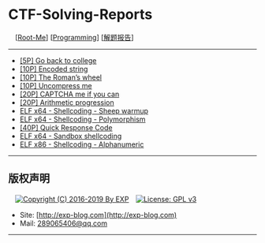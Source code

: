 # CTF-Solving-Reports
　[[Root-Me](https://www.root-me.org/)] [[Programming](https://www.root-me.org/en/Challenges/Programming/)] [[解题报告](http://exp-blog.com/2019/01/02/pid-2597/8/)]

------

- [\[5P\] Go back to college](http://exp-blog.com/2019/02/07/pid-3184/)
- [\[10P\] Encoded string](http://exp-blog.com/2019/02/08/pid-3199/)
- [\[10P\] The Roman’s wheel](http://exp-blog.com/2019/02/08/pid-3206/)
- [\[10P\] Uncompress me](http://exp-blog.com/2019/02/08/pid-3213/)
- [\[20P\] CAPTCHA me if you can](http://exp-blog.com/2019/02/09/pid-3217/)
- [\[20P\] Arithmetic progression](http://exp-blog.com/2019/02/09/pid-3255/)
- [ELF x64 - Shellcoding - Sheep warmup](#)
- [ELF x64 - Shellcoding - Polymorphism](#)
- [\[40P\] Quick Response Code](http://exp-blog.com/2019/02/10/pid-3267/)
- [ELF x64 - Sandbox shellcoding](#)
- [ELF x86 - Shellcoding - Alphanumeric](#)

------

## 版权声明

　[![Copyright (C) 2016-2019 By EXP](https://img.shields.io/badge/Copyright%20(C)-2006~2019%20By%20EXP-blue.svg)](http://exp-blog.com)　[![License: GPL v3](https://img.shields.io/badge/License-GPL%20v3-blue.svg)](https://www.gnu.org/licenses/gpl-3.0)
  

- Site: [http://exp-blog.com](http://exp-blog.com) 
- Mail: <a href="mailto:289065406@qq.com?subject=[EXP's Github]%20Your%20Question%20（请写下您的疑问）&amp;body=What%20can%20I%20help%20you?%20（需要我提供什么帮助吗？）">289065406@qq.com</a>


------
